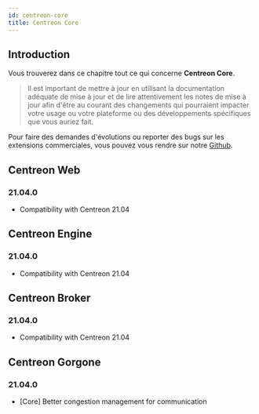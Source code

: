 ```yaml
---
id: centreon-core
title: Centreon Core
---
```


## Introduction

Vous trouverez dans ce chapitre tout ce qui concerne **Centreon Core**.

> Il est important de mettre à jour en utilisant la documentation
> adéquate de mise à jour et de lire attentivement les notes de mise à
> jour afin d'être au courant des changements qui pourraient impacter
> votre usage ou votre plateforme ou des développements spécifiques que
> vous auriez fait.

Pour faire des demandes d'évolutions ou reporter des bugs sur les extensions
commerciales, vous pouvez vous rendre sur notre
[Github](https://github.com/centreon/centreon/issues/new/choose).

## Centreon Web

### 21.04.0

- Compatibility with Centreon 21.04

## Centreon Engine

### 21.04.0

- Compatibility with Centreon 21.04

## Centreon Broker

### 21.04.0

- Compatibility with Centreon 21.04

## Centreon Gorgone

### 21.04.0

- [Core] Better congestion management for communication